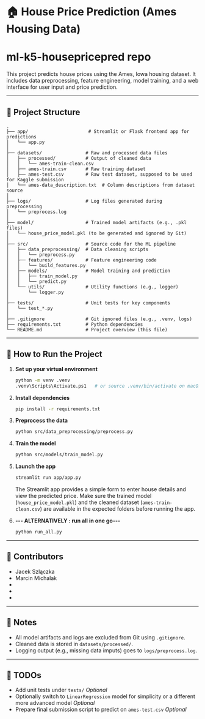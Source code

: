 # 🏠 House Price Prediction (Ames Housing Data)
# ml-k5-housepricepred repo
This project predicts house prices using the Ames, Iowa housing dataset. It includes data preprocessing, feature engineering, model training, and a web interface for user input and price prediction.

---

## 📁 Project Structure

```
.
├── app/                      # Streamlit or Flask frontend app for predictions
│   └── app.py
│
├── datasets/                # Raw and processed data files
│   ├── processed/           # Output of cleaned data
│   │   └── ames-train-clean.csv
│   ├── ames-train.csv       # Raw training dataset
│   ├── ames-test.csv        # Raw test dataset, supposed to be used for Kaggle submission
│   └── ames-data_description.txt  # Column descriptions from dataset source
│
├── logs/                    # Log files generated during preprocessing
│   └── preprocess.log
│
├── model/                   # Trained model artifacts (e.g., .pkl files)
│   └── house_price_model.pkl (to be generated and ignored by Git)
│
├── src/                     # Source code for the ML pipeline
│   ├── data_preprocessing/  # Data cleaning scripts
│   │   └── preprocess.py
│   ├── features/            # Feature engineering code
│   │   └── build_features.py
│   ├── models/              # Model training and prediction
│   │   ├── train_model.py
│   │   └── predict.py
│   └── utils/               # Utility functions (e.g., logger)
│       └── logger.py
│
├── tests/                   # Unit tests for key components
│   └── test_*.py
│
├── .gitignore               # Git ignored files (e.g., .venv, logs)
├── requirements.txt         # Python dependencies
└── README.md                # Project overview (this file)
```

---

## 🚀 How to Run the Project

1. **Set up your virtual environment**
   ```bash
   python -m venv .venv
   .venv\Scripts\Activate.ps1   # or source .venv/bin/activate on macOS/Linux
   ```

2. **Install dependencies**
   ```bash
   pip install -r requirements.txt
   ```

3. **Preprocess the data**
   ```bash
   python src/data_preprocessing/preprocess.py
   ```

4. **Train the model**
   ```bash
   python src/models/train_model.py
   ```

5. **Launch the app**
   ```bash
   streamlit run app/app.py
   ```

   The Streamlit app provides a simple form to enter house details and view the predicted price. Make sure the trained model (`house_price_model.pkl`) and the cleaned dataset (`ames-train-clean.csv`) are available in the expected folders before running the app.

6. **--- ALTERNATIVELY : run all in one go---**
   ```bash
   python run_all.py
   ```
---

## 👥 Contributors

- Jacek Szlączka
- Marcin Michalak
- 
- 
- 

---

## 📌 Notes

- All model artifacts and logs are excluded from Git using `.gitignore`.
- Cleaned data is stored in `datasets/processed/`.
- Logging output (e.g., missing data imputs) goes to `logs/preprocess.log`.

---

## 🚧 TODOs

- Add unit tests under `tests/` *Optional*
- Optionally switch to `LinearRegression` model for simplicity or a different more advanced model *Optional*
- Prepare final submission script to predict on `ames-test.csv` *Optional*
